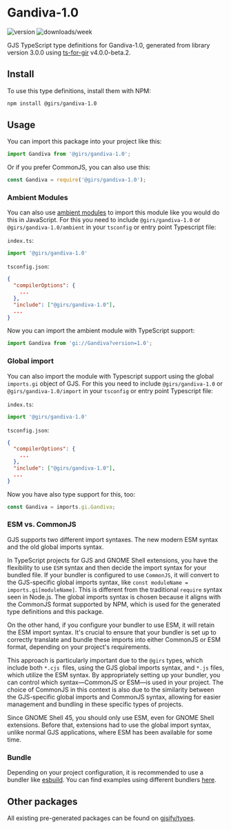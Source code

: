 
# Gandiva-1.0

![version](https://img.shields.io/npm/v/@girs/gandiva-1.0)
![downloads/week](https://img.shields.io/npm/dw/@girs/gandiva-1.0)


GJS TypeScript type definitions for Gandiva-1.0, generated from library version 3.0.0 using [ts-for-gir](https://github.com/gjsify/ts-for-gir) v4.0.0-beta.2.


## Install

To use this type definitions, install them with NPM:
```bash
npm install @girs/gandiva-1.0
```

## Usage

You can import this package into your project like this:
```ts
import Gandiva from '@girs/gandiva-1.0';
```

Or if you prefer CommonJS, you can also use this:
```ts
const Gandiva = require('@girs/gandiva-1.0');
```

### Ambient Modules

You can also use [ambient modules](https://github.com/gjsify/ts-for-gir/tree/main/packages/cli#ambient-modules) to import this module like you would do this in JavaScript.
For this you need to include `@girs/gandiva-1.0` or `@girs/gandiva-1.0/ambient` in your `tsconfig` or entry point Typescript file:

`index.ts`:
```ts
import '@girs/gandiva-1.0'
```

`tsconfig.json`:
```json
{
  "compilerOptions": {
    ...
  },
  "include": ["@girs/gandiva-1.0"],
  ...
}
```

Now you can import the ambient module with TypeScript support: 

```ts
import Gandiva from 'gi://Gandiva?version=1.0';
```

### Global import

You can also import the module with Typescript support using the global `imports.gi` object of GJS.
For this you need to include `@girs/gandiva-1.0` or `@girs/gandiva-1.0/import` in your `tsconfig` or entry point Typescript file:

`index.ts`:
```ts
import '@girs/gandiva-1.0'
```

`tsconfig.json`:
```json
{
  "compilerOptions": {
    ...
  },
  "include": ["@girs/gandiva-1.0"],
  ...
}
```

Now you have also type support for this, too:

```ts
const Gandiva = imports.gi.Gandiva;
```


### ESM vs. CommonJS

GJS supports two different import syntaxes. The new modern ESM syntax and the old global imports syntax.

In TypeScript projects for GJS and GNOME Shell extensions, you have the flexibility to use `ESM` syntax and then decide the import syntax for your bundled file. If your bundler is configured to use `CommonJS`, it will convert to the GJS-specific global imports syntax, like `const moduleName = imports.gi[moduleName]`. This is different from the traditional `require` syntax seen in Node.js. The global imports syntax is chosen because it aligns with the CommonJS format supported by NPM, which is used for the generated type definitions and this package.

On the other hand, if you configure your bundler to use ESM, it will retain the ESM import syntax. It's crucial to ensure that your bundler is set up to correctly translate and bundle these imports into either CommonJS or ESM format, depending on your project's requirements.

This approach is particularly important due to the `@girs` types, which include both `*.cjs `files, using the GJS global imports syntax, and `*.js` files, which utilize the ESM syntax. By appropriately setting up your bundler, you can control which syntax—CommonJS or ESM—is used in your project. The choice of CommonJS in this context is also due to the similarity between the GJS-specific global imports and CommonJS syntax, allowing for easier management and bundling in these specific types of projects.

Since GNOME Shell 45, you should only use ESM, even for GNOME Shell extensions. Before that, extensions had to use the global import syntax, unlike normal GJS applications, where ESM has been available for some time.

### Bundle

Depending on your project configuration, it is recommended to use a bundler like [esbuild](https://esbuild.github.io/). You can find examples using different bundlers [here](https://github.com/gjsify/ts-for-gir/tree/main/examples).

## Other packages

All existing pre-generated packages can be found on [gjsify/types](https://github.com/gjsify/types).

